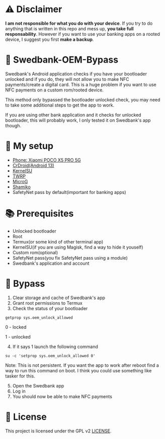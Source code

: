# ⚠️ Disclaimer

**I am not responsible for what you do with your device**. If you try to do anything that is written in this repo and mess up, **you take full responsability**. However if you want to use your banking apps on a rooted device, I suggest you first **make a backup**.

# 🍁 Swedbank-OEM-Bypass

Swedbank's Android application checks if you have your bootloader unlocked and if you do, they will not allow you to make NFC payments/create a digital card. This is a huge problem if you want to use NFC payments on a custom rom/rooted device.

This method only bypassed the bootloader unlocked check, you may need to take some additional steps to get the app to work.

If you are using other bank application and it checks for unlocked bootloader, this will probably work, I only tested it on Swedbank's app though.
# 📱 My setup

* [Phone: Xiaomi POCO X5 PRO 5G](https://www.po.co/global/product/poco-x5-pro-5g/)
* [CrDroid(Android 13)](https://xdaforums.com/t/rom-14-0-redwood-crdroid-v10-1-official-19-01-2024.4603577/)
* [KernelSU](https://kernelsu.org/)
* [TWRP](https://twrp.me/)
* [MicroG](https://microg.org/)
* [Shamiko](https://github.com/LSPosed/LSPosed.github.io)
* SafetyNet pass by default(important for banking apps)

# 📚 Prerequisites

* Unlocked bootloader
* Root
* Termux(or some kind of other terminal app)
* KernelSU(if you are using Magisk, find a way to hide it youself)
* Custom rom(optional)
* SafetyNet pass(you fix SafetyNet pass using a module)
* Swedbank's application and account

# 🎇 Bypass

1. Clear storage and cache of Swedbank's app
2. Grant root permissions to Termux
3. Check the status of your bootloader

`getprop sys.oem_unlock_allowed`

0 - locked

1 - unlocked

4. If it says 1 launch the following command

`su -c 'setprop sys.oem_unlock_allowed 0'`

Note: This is not persistent. If you want the app to work after reboot find a way to run this command on boot. I think you could use something like tasker for this.

5. Open the Swedbank app
6. Log in
7. You should now be able to make NFC payments

# 📜 License

This project is licensed under the GPL v2 [LICENSE](LICENSE).
